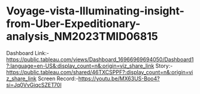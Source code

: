 # Voyage-vista-Illuminating-insight-from-Uber-Expeditionary-analysis_NM2023TMID06815
Dashboard Link:-https://public.tableau.com/views/Dashboard_16966969694050/Dashboard1?:language=en-US&:display_count=n&:origin=viz_share_link
Story:-https://public.tableau.com/shared/46TXCSPPF?:display_count=n&:origin=viz_share_link
Screen Record:-https://youtu.be/MX63US-Boo4?si=Jq0VvGiqcSZET70l
